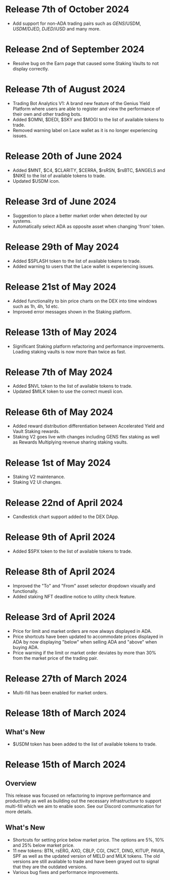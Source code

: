 # Release 7th of October 2024

- Add support for non-ADA trading pairs such as $GENS/$USDM, $USDM/$DJED, $DJED/$iUSD and many more.

# Release 2nd of September 2024

- Resolve bug on the Earn page that caused some Staking Vaults to not display correctly.

# Release 7th of August 2024

- Trading Bot Analytics V1: A brand new feature of the Genius Yield Platform where users are able to register and view the performance of their own and other trading bots.
- Added $OMNI, $DEDI, $SKY and $MOGI to the list of available tokens to trade.
- Removed warning label on Lace wallet as it is no longer experiencing issues.

# Release 20th of June 2024

- Added $MNT, $C4, $CLARITY, $CERRA, $rsRSN, $rsBTC, $ANGELS and $NIKE to the list of available tokens to trade.
- Updated $USDM icon.

# Release 3rd of June 2024

- Suggestion to place a better market order when detected by our systems.
- Automatically select ADA as opposite asset when changing 'from' token.

# Release 29th of May 2024

- Added $SPLASH token to the list of available tokens to trade.
- Added warning to users that the Lace wallet is experiencing issues.

# Release 21st of May 2024

- Added functionality to bin price charts on the DEX into time windows such as 1h, 4h, 1d etc.
- Improved error messages shown in the Staking platform.

# Release 13th of May 2024

- Significant Staking platform refactoring and performance improvements. Loading staking vaults is now more than twice as fast.

# Release 7th of May 2024

- Added $NVL token to the list of available tokens to trade.
- Updated $MILK token to use the correct muesli icon.

# Release 6th of May 2024

- Added reward distribution differentiation between Accelerated Yield and Vault Staking rewards.
- Staking V2 goes live with changes including GENS flex staking as well as Rewards Multiplying revenue sharing staking vaults.

# Release 1st of May 2024

- Staking V2 maintenance.
- Staking V2 UI changes.

# Release 22nd of April 2024

- Candlestick chart support added to the DEX DApp.

# Release 9th of April 2024

- Added $SPX token to the list of available tokens to trade.

# Release 8th of April 2024

- Improved the "To" and "From" asset selector dropdown visually and functionally.
- Added staking NFT deadline notice to utility check feature.

# Release 3rd of April 2024

- Price for limit and market orders are now always displayed in ADA.
- Price shortcuts have been updated to accommodate prices displayed in ADA by now displaying "below" when selling ADA and "above" when buying ADA.
- Price warning if the limit or market order deviates by more than 30% from the market price of the trading pair.

# Release 27th of March 2024

- Multi-fill has been enabled for market orders.

# Release 18th of March 2024

## What's New

- $USDM token has been added to the list of available tokens to trade.

# Release 15th of March 2024

## Overview

This release was focused on refactoring to improve performance and productivity as well as building out the necessary infrastructure to support multi-fill which we aim to enable soon. See our Discord communication for more details.

## What's New

- Shortcuts for setting price below market price. The options are 5%, 10% and 25% below market price.
- 11 new tokens: BTN, rsERG, AXO, CBLP, CGI, CNCT, DING, KITUP, PAVIA, SPF as well as the updated version of MELD and MILK tokens. The old versions are still available to trade and have been grayed out to signal that they are the outdated versions.
- Various bug fixes and performance improvements.
